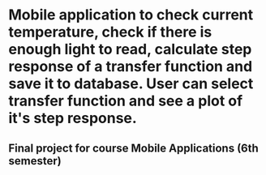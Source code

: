 # Mobile application to check current temperature, check if there is enough light to read, calculate step response of a transfer function and save it to database. User can select transfer function and see a plot of it's step response.
## Final project for course Mobile Applications (6th semester)
